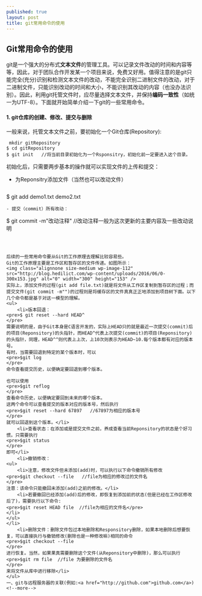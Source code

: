 ```yaml
---
published: true
layout: post
title: git常用命令的使用
---
```

## Git常用命令的使用

git是一个强大的分布式**文本文件**的管理工具。可以记录文件改动的时间和内容等等，因此，对于团队合作开发某一个项目来说，免费又好用。值得注意的是git只能完全(充分)识别和检测文本文件的改动，不能完全识别二进制文件的改动，对于二进制文件，只能识别改动的时间和大小，不能识别其改动的内容（也没办法识别）。因此，利用git托管文件时，应尽量选择文本文件，并保持**编码一致性**（如统一为UTF-8）。下面就开始简单介绍一下git的一些常用命令。
<!--more-->

#### 1. git仓库的创建、修改、提交与删除

一般来说，托管文本文件之前，要初始化一个Git仓库(Repository):
```
 mkdir gitRepository
$ cd gitRepository
$ git init   //将当前目录初始化为一个Rsponsitry，初始化前一定要进入这个目录。
```
初始化后，只需要两步基本的操作就可以实现文件的上传和提交：
- 为Reponsitry添加文件（当然也可以改动文件）
  ```git
$ git add demo1.txt demo2.txt
```
- 提交（commit）所有改动：
 ```
$ git commit -m"改动注释"   //改动注释一般为这次更新的主要内容及一些改动说明
```



后续的一些常用命令要从Git的工作原理去理解比较容易些。
Git的工作原理主要是工作区和暂存区的文件传递。如图所示：
<img class="alignnone size-medium wp-image-112" src="http://blog.hedilict.com/wp-content/uploads/2016/06/0-300x153.jpg" alt="0" width="300" height="153" />
实际上，添加文件的过程(git add file.txt)就是将文件从工作区复制到暂存区的过程；而提交文件(git commit -m"")的过程则是将缓存区的文件真真正正地添加到项目树下面。以下几个命令都是基于对这一模型的理解。
<ul>
 	<li>版本回退：
<pre>$ git reset --hard HEAD^
</pre>
需要说明的是，由于Git本身是C语言开发的，实际上HEAD只的就是最近一次提交(commit)后的项目(Reponsitory)的头指针，而HEAD^代表上次提交(commit)的项目(Reponsitory)的头指针，同理，HEAD^^则代表上上次，上10次则表示为HEAD~10.每个版本都有对应的版本号。
有时，当需要回退到特定的某个版本时，可以
<pre>$git log
</pre>
命令查看提交历史，以便确定要回退到哪个版本。

也可以使用
<pre>$git reflog
</pre>
查看命令历史，以便确定要回到未来的哪个版本。
这两个命令可以查看提交的版本对应的版本号，然后执行
<pre>$git reset --hard 67897   //67897为相应的版本号
</pre>
就可以回退到这个版本。</li>
 	<li>查看状态：在添加或是提交文件之前，养成查看当前Reponsitory的状态是个好习惯。只需要执行
<pre>$git status
</pre>
即可</li>
 	<li>撤销修改：
<ul>
 	<li>注意，修改文件但未添加(add)时，可以执行以下命令撤销所有修改
<pre>$git checkout --file   //file为相应的修改过的文件名
</pre>
注意：该命令只能撤回未添加(add)之前的修改。</li>
 	<li>若要撤回已经添加(add)后的修改，即恢复到添加前的状态(但是已经在工作区修改后了)，需要执行以下命令:
<pre>$git reset HEAD file  //file为相应的文件名</pre>
</li>
</ul>
</li>
 	<li>删除文件：删除文件包过本地删除和Responsitory删除，如果本地删除后想要恢复，可以直接执行与撤销修改(删除也是一种修改嘛)相同的命令
<pre>$git checkout --file
</pre>
进行恢复。当然，如果果真需要删除这个文件(从Reponsitory中删除)，那么可以执行
<pre>$git rm file  //file 为要删除的文件名
</pre>
来将文件从库中进行移除</li>
</ul>
一、git与远程服务器的关联(例如:<a href="http://github.com">github.com</a>)
<!--more-->
